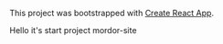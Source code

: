 This project was bootstrapped with [Create React App](https://github.com/facebook/create-react-app).

Hello it's start project mordor-site